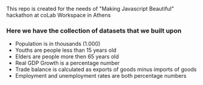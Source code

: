 This repo is created for the needs of "Making Javascript Beautiful" hackathon at coLab Workspace in Athens

### Here we have the collection of datasets that we built upon
* Population is in thousands (1.000)
* Youths are people less than 15 years old
* Elders are people more then 65 years old
* Real GDP Growth is a percentage number
* Trade balance is calculated as exports of goods minus imports of goods
* Employment and unemployment rates are both percentage numbers